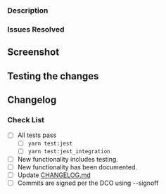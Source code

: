 ### Description

<!-- Describe what this change achieves-->

### Issues Resolved

<!-- List any issues this PR will resolve. Prefix the issue with the keyword closes, fixes, fix -->
<!-- Example: closes #1234 or fixes <Issue_URL> -->

## Screenshot

<!-- Attach any relevant screenshots. Any change to the UI requires an attached screenshot in the PR Description -->

## Testing the changes

<!--
  Please provide detailed steps for validating your changes. This could involve specific commands to run,
  pages to visit, scenarios to try or any other information that would help reviewers verify
  the functionality of your change
-->

## Changelog

<!--
Add each of the changelog entries as a line item in this section. e.g.
- fix: Updates the graph
- feat: Adds a new feature
If this change does not need to added to the changelog, just add a single `skip` line e.g.
- skip
Valid prefixes: breaking, chore, deprecate, doc, feat, fix, infra, refactor, test
Descriptions following the prefixes must be 50 characters or less
-->

### Check List

- [ ] All tests pass
  - [ ] `yarn test:jest`
  - [ ] `yarn test:jest_integration`
- [ ] New functionality includes testing.
- [ ] New functionality has been documented.
- [ ] Update [CHANGELOG.md](./../CHANGELOG.md)
- [ ] Commits are signed per the DCO using --signoff
